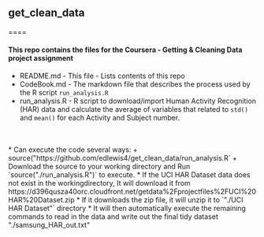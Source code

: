 ## get_clean_data
====

#### This repo contains the files for the Coursera - Getting & Cleaning Data project assignment

* README.md   -  This file - Lists contents of this repo
* CodeBook.md - The markdown file that describes the process used by the R script `run_analysis.R`
* run_analysis.R - R script to download/import Human Activity Recognition (HAR) data and calculate the average of variables that related to `std()` and `mean()` for each Activity and Subject number.   

<br>
<br>
* Can execute the code several ways:  
    + source("https://github.com/edlewis4/get_clean_data/run_analysis.R`
    + Download the source to your working directory and Run  `source("./run_analysis.R")`  to execute.  
* If the UCI HAR Dataset data does not exist in the workingdirectory, It will download it from https://d396qusza40orc.cloudfront.net/getdata%2Fprojectfiles%2FUCI%20HAR%20Dataset.zip
* If it downloads the zip file, it will unzip it to `"./UCI HAR Dataset"` directory
* It will then automatically execute the remaining commands to read in the data and write out the final tidy dataset "./samsung_HAR_out.txt"


 



